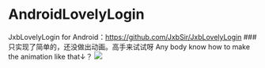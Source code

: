 # AndroidLovelyLogin
JxbLovelyLogin for Android：https://github.com/JxbSir/JxbLovelyLogin
###只实现了简单的，还没做出动画。高手来试试呀
Any body know how to make the animation like that↓？
![](https://raw.githubusercontent.com/JxbSir/JxbLovelyLogin/master/screenshot.gif)